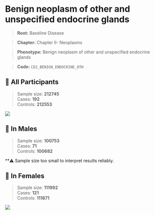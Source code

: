 # Benign neoplasm of other and unspecified endocrine glands

> **Root:** Baseline Disease  

> **Chapter:** Chapter II- Neoplasms  

> **Phenotype:** Benign neoplasm of other and unspecified endocrine glands  

> **Code:** `CD2_BENIGN_ENDOCRINE_OTH`

## 🧪 All Participants  
> Sample size: **212745**  
> Cases: **192**  
> Controls: **212553**
<img src="/Disease/Figures/ALL/Baseline/CD2_BENIGN_ENDOCRINE_OTH.png"/>
<CsvTable src="/public/Disease/Data/ALL/Baseline/LG_CD2_BENIGN_ENDOCRINE_OTH.csv" label="🔍 View full results" />

## 👨 In Males  
> Sample size: **100753**  
> Cases: **71**  
> Controls: **100682**

**⚠️ Sample size too small to interpret results reliably.

## 👩 In Females  
> Sample size: **111992**  
> Cases: **121**  
> Controls: **111871**
<img src="/Disease/Figures/Female/Baseline/CD2_BENIGN_ENDOCRINE_OTH.png"/>
<CsvTable src="/public/Disease/Data/Female/Baseline/LG_CD2_BENIGN_ENDOCRINE_OTH.csv" label="🔍 View full results" />
